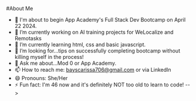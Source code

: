 #About Me
- 🌱 I'm about to begin App Academy's Full Stack Dev Bootcamp on April 22 2024. 
- 🔭 I’m currently working on AI training projects for WeLocalize and Remotasks
- 🌱 I’m currently learning html, css and basic javascript. 
- 🤔 I’m looking for...tips on successfully completing bootcamp without killing myself in the process!
- 💬 Ask me about...Mod 0 or App Academy. 
- 📫 How to reach me: bayscarissa706@gmail.com or via LinkedIn 
- 😄 Pronouns: She/Her
- ⚡ Fun fact: I'm 46 now and it's definitely NOT too old to learn to code!
-->
